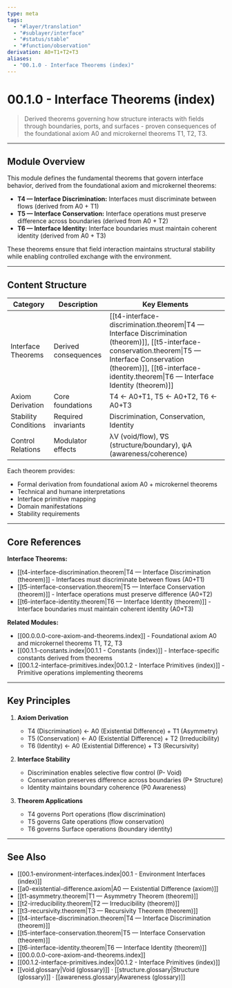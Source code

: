 ```yaml
---
type: meta
tags:
  - "#layer/translation"
  - "#sublayer/interface"
  - "#status/stable"
  - "#function/observation"
derivation: A0+T1+T2+T3
aliases:
  - "00.1.0 - Interface Theorems (index)"
---
```


# 00.1.0 - Interface Theorems (index)

> Derived theorems governing how structure interacts with fields through boundaries, ports, and surfaces - proven consequences of the foundational axiom A0 and microkernel theorems T1, T2, T3.

---

## Module Overview

This module defines the fundamental theorems that govern interface behavior, derived from the foundational axiom and microkernel theorems:

- **T4 — Interface Discrimination:** Interfaces must discriminate between flows (derived from A0 + T1)
- **T5 — Interface Conservation:** Interface operations must preserve difference across boundaries (derived from A0 + T2)
- **T6 — Interface Identity:** Interface boundaries must maintain coherent identity (derived from A0 + T3)

These theorems ensure that field interaction maintains structural stability while enabling controlled exchange with the environment.

---

## Content Structure

| Category | Description | Key Elements |
|----------|-------------|--------------|
| Interface Theorems | Derived consequences | [[t4-interface-discrimination.theorem\|T4 — Interface Discrimination (theorem)]], [[t5-interface-conservation.theorem\|T5 — Interface Conservation (theorem)]], [[t6-interface-identity.theorem\|T6 — Interface Identity (theorem)]] |
| Axiom Derivation | Core foundations | T4 ← A0+T1, T5 ← A0+T2, T6 ← A0+T3 |
| Stability Conditions | Required invariants | Discrimination, Conservation, Identity |
| Control Relations | Modulator effects | λV (void/flow), ∇S (structure/boundary), ψA (awareness/coherence) |

Each theorem provides:
- Formal derivation from foundational axiom A0 + microkernel theorems
- Technical and humane interpretations
- Interface primitive mapping
- Domain manifestations
- Stability requirements

---

## Core References

**Interface Theorems:**
- [[t4-interface-discrimination.theorem|T4 — Interface Discrimination (theorem)]] - Interfaces must discriminate between flows (A0+T1)
- [[t5-interface-conservation.theorem|T5 — Interface Conservation (theorem)]] - Interface operations must preserve difference (A0+T2)
- [[t6-interface-identity.theorem|T6 — Interface Identity (theorem)]] - Interface boundaries must maintain coherent identity (A0+T3)

**Related Modules:**
- [[00.0.0.0-core-axiom-and-theorems.index]] - Foundational axiom A0 and microkernel theorems T1, T2, T3
- [[00.1.1-constants.index|00.1.1 - Constants (index)]] - Interface-specific constants derived from theorems
- [[00.1.2-interface-primitives.index|00.1.2 - Interface Primitives (index)]] - Primitive operations implementing theorems

---

## Key Principles

1. **Axiom Derivation**
   - T4 (Discrimination) ← A0 (Existential Difference) + T1 (Asymmetry)
   - T5 (Conservation) ← A0 (Existential Difference) + T2 (Irreducibility)
   - T6 (Identity) ← A0 (Existential Difference) + T3 (Recursivity)

2. **Interface Stability**
   - Discrimination enables selective flow control (P- Void)
   - Conservation preserves difference across boundaries (P+ Structure)
   - Identity maintains boundary coherence (P0 Awareness)

3. **Theorem Applications**
   - T4 governs Port operations (flow discrimination)
   - T5 governs Gate operations (flow conservation)
   - T6 governs Surface operations (boundary identity)

---

## See Also

- [[00.1-environment-interfaces.index|00.1 - Environment Interfaces (index)]]
- [[a0-existential-difference.axiom|A0 — Existential Difference (axiom)]]
- [[t1-asymmetry.theorem|T1 — Asymmetry Theorem (theorem)]]
- [[t2-irreducibility.theorem|T2 — Irreducibility (theorem)]]
- [[t3-recursivity.theorem|T3 — Recursivity Theorem (theorem)]]
- [[t4-interface-discrimination.theorem|T4 — Interface Discrimination (theorem)]]
- [[t5-interface-conservation.theorem|T5 — Interface Conservation (theorem)]]
- [[t6-interface-identity.theorem|T6 — Interface Identity (theorem)]]
- [[00.0.0.0-core-axiom-and-theorems.index]]
- [[00.1.2-interface-primitives.index|00.1.2 - Interface Primitives (index)]]
- [[void.glossary|Void (glossary)]] · [[structure.glossary|Structure (glossary)]] · [[awareness.glossary|Awareness (glossary)]]